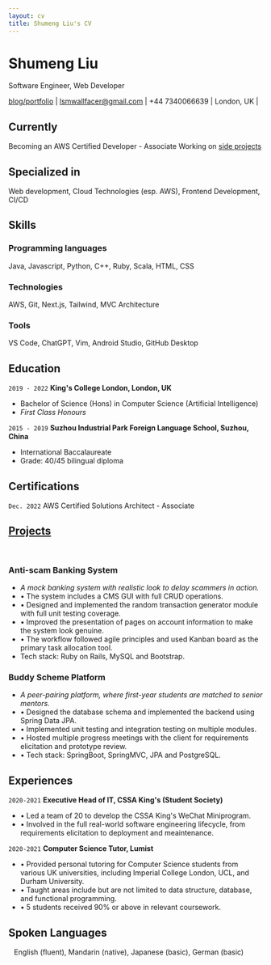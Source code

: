 ```yaml
---
layout: cv
title: Shumeng Liu's CV
---
```

# Shumeng Liu
Software Engineer, Web Developer

<div id="webaddress">
<a href="https://www.shuyunthewf.com">blog/portfolio</a> | 
<a href="lsmwallfacer@gmail.com">lsmwallfacer@gmail.com</a> | 
<span>+44 7340066639</span> | 
<span>London, UK</span> | 
</div>

## Currently

Becoming an AWS Certified Developer - Associate 
Working on [side projects](https://www.shuyunthewf.com/projects)

## Specialized in

Web development, Cloud Technologies (esp. AWS), Frontend Development, CI/CD

## Skills
### Programming languages
Java, Javascript, Python, C++, Ruby, Scala, HTML, CSS
### Technologies
AWS, Git, Next.js, Tailwind, MVC Architecture
### Tools
VS Code, ChatGPT, Vim, Android Studio, GitHub Desktop 

## Education

`2019 - 2022`
__King's College London, London, UK__
- Bachelor of Science (Hons) in Computer Science (Artificial Intelligence)
- *First Class Honours*

`2015 - 2019`
__Suzhou Industrial Park Foreign Language School, Suzhou, China__
- International Baccalaureate
- Grade: 40/45 bilingual diploma

## Certifications
`Dec. 2022`
AWS Certified Solutions Architect - Associate 


## [Projects](https://www.shuyunthewf.com/projects)

` `
### Anti-scam Banking System
- *A mock banking system with realistic look to delay scammers in action.*
- &bull; The system includes a CMS GUI with full CRUD operations.
- &bull; Designed and implemented the random transaction generator module with full unit testing coverage.
- &bull; Improved the presentation of pages on account information to make the system look genuine.
- &bull; The workflow followed agile principles and used Kanban board as the primary task allocation tool.
- Tech stack: Ruby on Rails, MySQL and Bootstrap.

### Buddy Scheme Platform
- *A peer-pairing platform, where first-year students are matched to senior mentors.* 
- &bull; Designed the database schema and implemented the backend using Spring Data JPA.
- &bull; Implemented unit testing and integration testing on multiple modules.
- &bull; Hosted multiple progress meetings with the client for requirements elicitation and prototype review.
- &bull; Tech stack: SpringBoot, SpringMVC, JPA and PostgreSQL.

## Experiences
`2020-2021`
__Executive Head of IT, CSSA King's (Student Society)__
- &bull; Led a team of 20 to develop the CSSA King's WeChat Miniprogram.
- &bull; Involved in the full real-world software engineering lifecycle, from requirements elicitation to deployment and meaintenance.

`2020-2021`
__Computer Science Tutor, Lumist__
- &bull; Provided personal tutoring for Computer Science students from various UK universities, including Imperial College London, UCL, and Durham University.
- &bull; Taught areas include but are not limited to data structure, database, and functional programming.
- &bull; 5 students received 90% or above in relevant coursework.
## Spoken Languages
` `
English (fluent), Mandarin (native), Japanese (basic), German (basic)




